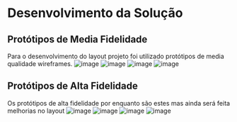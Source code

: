 # Desenvolvimento da Solução
## Protótipos de Media Fidelidade 
Para o desenvolvimento do layout projeto foi utilizado protótipos de media qualidade wireframes. 
![image](https://raw.githubusercontent.com/willmachado87/NossaLista/master/imagens/w1-Listas.png)
![image](https://raw.githubusercontent.com/willmachado87/NossaLista/master/imagens/w2-Criar%20lista.png)
![image](https://raw.githubusercontent.com/willmachado87/NossaLista/master/imagens/w3-Adicionar%20item%20lista.png)
![image](https://raw.githubusercontent.com/willmachado87/NossaLista/master/imagens/w4-Editar%20e%20compartilhar%20lista.png)

## Protótipos de Alta Fidelidade
Os protótipos de alta fidelidade por enquanto são estes mas ainda será feita melhorias no layout
![image](https://raw.githubusercontent.com/willmachado87/NossaLista/master/imagens/p1-home.jpg)
![image](https://raw.githubusercontent.com/willmachado87/NossaLista/master/imagens/p2-lista.jpg)
![image](https://raw.githubusercontent.com/willmachado87/NossaLista/master/imagens/p3-additem.jpg)
![image](https://raw.githubusercontent.com/willmachado87/NossaLista/master/imagens/p4-addEditList.jpg)




